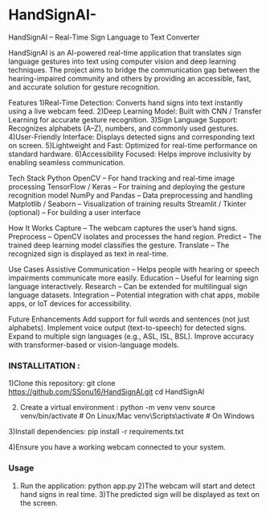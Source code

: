 # HandSignAI-
HandSignAI – Real-Time Sign Language to Text Converter

HandSignAI is an AI-powered real-time application that translates sign language gestures into text using computer vision and deep learning techniques. The project aims to bridge the communication gap between the hearing-impaired community and others by providing an accessible, fast, and accurate solution for gesture recognition.

Features
1)Real-Time Detection: Converts hand signs into text instantly using a live webcam feed.
2)Deep Learning Model: Built with CNN / Transfer Learning for accurate gesture recognition.
3)Sign Language Support: Recognizes alphabets (A–Z), numbers, and commonly used gestures.
4)User-Friendly Interface: Displays detected signs and corresponding text on screen.
5)Lightweight and Fast: Optimized for real-time performance on standard hardware.
6)Accessibility Focused: Helps improve inclusivity by enabling seamless communication.

Tech Stack
Python
OpenCV – For hand tracking and real-time image processing
TensorFlow / Keras – For training and deploying the gesture recognition model
NumPy and Pandas – Data preprocessing and handling
Matplotlib / Seaborn – Visualization of training results
Streamlit / Tkinter (optional) – For building a user interface

How It Works
Capture – The webcam captures the user’s hand signs.
Preprocess – OpenCV isolates and processes the hand region.
Predict – The trained deep learning model classifies the gesture.
Translate – The recognized sign is displayed as text in real-time.

Use Cases
Assistive Communication – Helps people with hearing or speech impairments communicate more easily.
Education – Useful for learning sign language interactively.
Research – Can be extended for multilingual sign language datasets.
Integration – Potential integration with chat apps, mobile apps, or IoT devices for accessibility.

Future Enhancements
Add support for full words and sentences (not just alphabets).
Implement voice output (text-to-speech) for detected signs.
Expand to multiple sign languages (e.g., ASL, ISL, BSL).
Improve accuracy with transformer-based or vision-language models.

<h3> INSTALLITATION : </h3>

1)Clone this repository:
git clone https://github.com/SSonu16/HandSignAI.git
cd HandSignAI

2) Create a virtual environment :
python -m venv venv
source venv/bin/activate   # On Linux/Mac
venv\Scripts\activate      # On Windows

3)Install dependencies:
pip install -r requirements.txt

4)Ensure you have a working webcam connected to your system.


<h3> Usage </h3>

1) Run the application:
python app.py
2)The webcam will start and detect hand signs in real time.
3)The predicted sign will be displayed as text on the screen.
